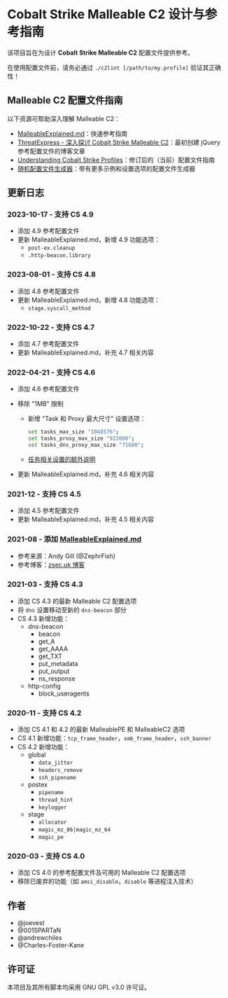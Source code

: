 # Cobalt Strike Malleable C2 设计与参考指南

该项目旨在为设计 **Cobalt Strike Malleable C2** 配置文件提供参考。

在使用配置文件前，请务必通过 `./c2lint [/path/to/my.profile]` 验证其正确性！

## Malleable C2 配置文件指南

以下资源可帮助深入理解 Malleable C2：

- [MalleableExplained.md](https://github.com/threatexpress/malleable-c2/blob/master/MalleableExplained.md)：快速参考指南
- [ThreatExpress - 深入探讨 Cobalt Strike Malleable C2](http://threatexpress.com/blogs/2018/a-deep-dive-into-cobalt-strike-malleable-c2/)：最初创建 jQuery 参考配置文件的博客文章
- [Understanding Cobalt Strike Profiles](https://blog.zsec.uk/cobalt-strike-profiles/)：修订后的（当前）配置文件指南
- [随机配置文件生成器](https://github.com/threatexpress/random_c2_profile)：带有更多示例和设置选项的配置文件生成器

## 更新日志

### 2023-10-17 - 支持 CS 4.9

- 添加 4.9 参考配置文件
- 更新 MalleableExplained.md，新增 4.9 功能选项：
  - `post-ex.cleanup`
  - `.http-beacon.library`

### 2023-08-01 - 支持 CS 4.8

- 添加 4.8 参考配置文件
- 更新 MalleableExplained.md，新增 4.8 功能选项：
  - `stage.syscall_method`

### 2022-10-22 - 支持 CS 4.7

- 添加 4.7 参考配置文件
- 更新 MalleableExplained.md，补充 4.7 相关内容

### 2022-04-21 - 支持 CS 4.6

- 添加 4.6 参考配置文件

- 移除 "1MB" 限制

  - 新增 "Task 和 Proxy 最大尺寸" 设置选项：

    ```bash
    set tasks_max_size "1048576";  
    set tasks_proxy_max_size "921600";  
    set tasks_dns_proxy_max_size "71680";  
    ```

  - [任务相关设置的额外说明](https://hstechdocs.helpsystems.com/manuals/cobaltstrike/current/userguide/content/topics/malleable-c2_profile-language.htm#_Toc65482837)

- 更新 MalleableExplained.md，补充 4.6 相关内容

### 2021-12 - 支持 CS 4.5

- 添加 4.5 参考配置文件
- 更新 MalleableExplained.md，补充 4.5 相关内容

### 2021-08 - 添加 [MalleableExplained.md](https://github.com/threatexpress/malleable-c2/blob/master/MalleableExplained.md)

- 参考来源：Andy Gill (@ZephrFish)
- 参考博客：[zsec.uk 博客](https://blog.zsec.uk/cobalt-strike-profiles/)

### 2021-03 - 支持 CS 4.3

- 添加 CS 4.3 的最新 Malleable C2 配置选项
- 将 `dns` 设置移动至新的 `dns-beacon` 部分
- CS 4.3 新增功能：
  - dns-beacon
    - beacon
    - get_A
    - get_AAAA
    - get_TXT
    - put_metadata
    - put_output
    - ns_response
  - http-config
    - block_useragents

### 2020-11 - 支持 CS 4.2

- 添加 CS 4.1 和 4.2 的最新 MalleablePE 和 MalleableC2 选项
- CS 4.1 新增功能：`tcp_frame_header`，`smb_frame_header`，`ssh_banner`
- CS 4.2 新增功能：
  - global
    - `data_jitter`
    - `headers_remove`
    - `ssh_pipename`
  - postex
    - `pipename`
    - `thread_hint`
    - `keylogger`
  - stage
    - `allocator`
    - `magic_mz_86|magic_mz_64`
    - `magic_pe`

### 2020-03 - 支持 CS 4.0

- 添加 CS 4.0 的参考配置文件及可用的 Malleable C2 配置选项
- 移除已废弃的功能（如 `amsi_disable`，`disable` 等进程注入技术）

## 作者

- @joevest
- @001SPARTaN
- @andrewchiles
- @Charles-Foster-Kane

## 许可证

本项目及其所有脚本均采用 GNU GPL v3.0 许可证。
